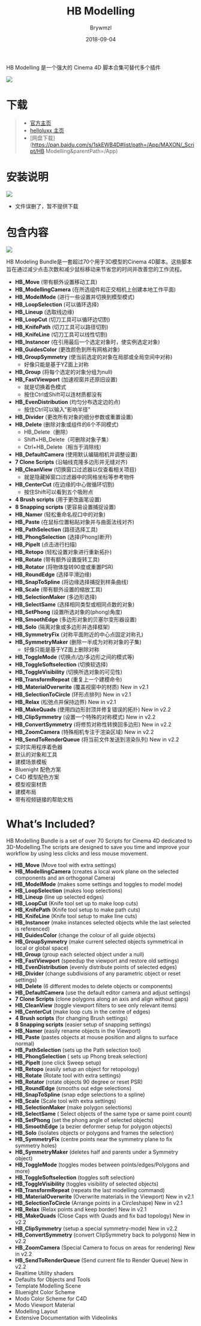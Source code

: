 ﻿---
layout:     post
title:      HB Modelling
date:       2018-09-04
author:     Brywmzl
tags: [CINEMA 4D,插件]
---
HB Modelling 是一个强大的 Cinema 4D 脚本合集可替代多个插件

<!--more-->

![](/img/C4D/script/HB/HBModellingBundle_Featured-1171x659.jpg)

# 下载

>- [官方主页](https://motionworks.net/shop/hb-modelling-bundle/)
>- [helloluxx 主页](https://helloluxx.com/product/hb-modellingbundle-for-cinema-4d/)
>- [网盘下载](https://pan.baidu.com/s/1skEWB4D#list/path=/App/MAXON/_Script/HB Modelling&parentPath=/App)

# 安装说明

![](/img/C4D/script/HB/install.png)

* 文件误删了，暂不提供下载

# 包含内容
![](/img/C4D/script/HB/Bildschirmfoto-2015-07-01-um-07.38.52.png)

HB Modeling Bundle是一套超过70个用于3D模型的Cinema 4D脚本。这些脚本旨在通过减少点击次数和减少鼠标移动来节省您的时间并改善您的工作流程。

* **HB_Move** (带有额外设置移动工具)
* **HB_ModellingCamera** (在所选组件和正交相机上创建本地工作平面)
* **HB_ModelMode** (进行一些设置并切换到模型模式)
* **HB_LoopSelection** (可以循环选择)
* **HB_Lineup** (选取线边缘)
* **HB_LoopCut** (切刀工具可以循环边切割)
* **HB_KnifePath** (切刀工具可以路径切割)
* **HB_KnifeLine** (切刀工具可以线性切割)
* **HB_Instancer** (在引用最后一个选定对象时，使实例选定对象)
* **HB_GuidesColor** (更改颜色到所有网格对象)
* **HB_GroupSymmetry** (使当前选定的对象在局部或全局空间中对称)
	* 好像只能是基于YZ面上对称
* **HB_Group** (将每个选定的对象分组为null)
* **HB_FastViewport** (加速视窗并还原旧设置)
	* 就是切换着色模式
	* 按住Ctrl或Shift可以连材质都没有
* **HB_EvenDistribution** (均匀分布选定边的点)
	* 按住Ctrl可以输入"影响半径"
* **HB_Divider** (更改所有对象的细分参数或重置设置)
* **HB_Delete** (删除对象或组件的6个不同模式)
	* HB_Delete（删除）
	* Shift+HB_Delete（可删除对象子集）
	* Ctrl+HB_Delete（相当于消除线）
* **HB_DefaultCamera** (使用默认编辑相机并调整设置)
* **7 Clone Scripts** (沿轴线克隆多边形并无缝对齐)
* **HB_CleanView** (切换窗口过滤器以仅查看相关项目)
	* 就是隐藏掉窗口过滤器中的网格坐标等参考物件
* **HB_CenterCut** (在边缘的中心做循环切割)
	* 按住Shift可以看到五个吸附点
* **4 Brush scripts** (用于更改画笔设置)
* **8 Snapping scripts** (更容易设置捕捉设置)
* **HB_Namer** (轻松重命名视口中的对象)
* **HB_Paste** (在鼠标位置粘贴对象并与曲面法线对齐)
* **HB_PathSelection** (路径选择工具)
* **HB_PhongSelection** (选择(Phong)断开)
* **HB_PipeIt** (点击进行扫描)
* **HB_Retopo** (轻松设置对象进行重新拓扑)
* **HB_Rotate** (带有额外设置旋转工具)
* **HB_Rotator** (将物体旋转90度或重置PSR)
* **HB_RoundEdge** (选择平滑边缘)
* **HB_SnapToSpline** (将边缘选择捕捉到样条曲线)
* **HB_Scale** (带有额外设置的缩放工具)
* **HB_SelectionMaker** (多边形选择)
* **HB_SelectSame** (选择相同类型或相同点数的对象)
* **HB_SetPhong** (设置所选对象的(phong)角度)
* **HB_SmoothEdge** (多边形对象的贝塞尔变形器设置)
* **HB_Solo** (隔离对象或多边形并选择框架)
* **HB_SymmetryFix** (对称平面附近的中心点固定对称孔)
* **HB_SymmetryMaker** (删除一半成为对称对象的子集)
	* 好像只能是基于YZ面上删除对称
* **HB_ToggleMode** (切换点/边/多边形之间的模式等)
* **HB_ToggleSoftselection** (切换软选择)
* **HB_ToggleVisibility** (切换所选对象的可见性)
* **HB_TransformRepeat** (重复上一个建模命令)
* **HB_MaterialOverwrite** (覆盖视窗中的材质) New in v2.1
* **HB_SelectionToCircle** (环形点排列) New in v2.1
* **HB_Relax** (松弛点并保持边界) New in v2.1
* **HB_MakeQuads** (使用四边形封顶并修复错误的拓扑) New in v2.2
* **HB_ClipSymmetry** (设置一个特殊的对称模式) New in v2.2
* **HB_ConvertSymmetry** (将修剪对称性转换回多边形) New in v2.2
* **HB_ZoomCamera** (特殊相机专注于渲染区域) New in v2.2
* **HB_SendToRenderQueue** (将当前文件发送到渲染队列) New in v2.2
* 实时实用程序着色器
* 默认的对象和工具
* 建模场景模板
* Bluenight 配色方案
* C4D 模型配色方案
* 模型视窗材质
* 建模布局
* 带有视频链接的帮助文档

# What’s Included?

HB Modelling Bundle is a set of over 70 Scripts for Cinema 4D dedicated to 3D-Modelling.The scripts are designed to save you time and improve your workflow by using less clicks and less mouse movement.

* **HB_Move** (Move tool with extra settings)
* **HB_ModellingCamera** (creates a local work plane on the selected components and an orthogonal Camera)
* **HB_ModelMode** (makes some settings and toggles to model mode)
* **HB_LoopSelection** (makes loop selections)
* **HB_Lineup** (line up selected edges)
* **HB_LoopCut** (Knife tool set up to make loop cuts)
* **HB_KnifePath** (Knife tool setup to make path cuts)
* **HB_KnifeLine** (Knife tool setup to make line cuts)
* **HB_Instancer** (make instances selected objects while the last selected is referenced)
* **HB_GuidesColor** (change the colour of all guide objects)
* **HB_GroupSymmetry** (make current selected objects symmetrical in local or global space)
* **HB_Group** (group each selected object under a null)
* **HB_FastViewport** (speedup the viewport and restore old settings)
* **HB_EvenDistribution** (evenly distribute points of selected edges)
* **HB_Divider** (change subdivisions of any parametric object or reset settings)
* **HB_Delete** (6 different modes to delete objects or components)
* **HB_DefaultCamera** (use the default editor camera and adjust settings)
* **7 Clone Scripts** (clone polygons along an axis and align without gaps)
* **HB_CleanView** (toggle viewport filters to see only relevant items)
* **HB_CenterCut** (make loop cuts in the centre of edges)
* **4 Brush scripts** (for changing Brush settings)
* **8 Snapping scripts** (easier setup of snapping settings)
* **HB_Namer** (easily rename objects in the Viewport)
* **HB_Paste** (pastes objects at mouse position and aligns to surface normal)
* **HB_PathSelection** (sets up the Path selection tool)
* **HB_PhongSelection** ( sets up Phong break selection)
* **HB_PipeIt** (one click Sweep setup)
* **HB_Retopo** (easily setup an object for retopology)
* **HB_Rotate** (Rotate tool with extra settings)
* **HB_Rotator** (rotate objects 90 degree or reset PSR)
* **HB_RoundEdge** (smooths out edge selections)
* **HB_SnapToSpline** (snap edge selections to a spline)
* **HB_Scale** (Scale tool with extra settings)
* **HB_SelectionMaker** (make polygon selections)
* **HB_SelectSame** ( Select objects of the same type or same point count)
* **HB_SetPhong** (set the phong angle of selected objects)
* **HB_SmoothEdge** (a bezier deformer setup for polygon objects)
* **HB_Solo** (isolates objects or polygons and frames the selection)
* **HB_SymmetryFix** (centre points near the symmetry plane to fix symmetry holes)
* **HB_SymmetryMaker** (deletes half and parents under a Symmetry object)
* **HB_ToggleMode** (toggles modes between points/edges/Polygons and more)
* **HB_ToggleSoftselection** (toggles soft selection)
* **HB_ToggleVisibility** (toggles visibility of selected objects)
* **HB_TransformRepeat** (repeats the last modelling command)
* **HB_MaterialOverwrite** (Overwrite materials in the Viewport) New in v2.1
* **HB_SelectionToCircle** (Arrange points in a Circleshape) New in v2.1
* **HB_Relax** (Relax points and keep border) New in v2.1
* **HB_MakeQuads** (Close Caps with Quads and fix bad topology) New in v2.2
* **HB_ClipSymmetry** (setup a special symmetry-mode) New in v2.2
* **HB_ConvertSymmetry** (convert ClipSymmetry back to polygons) New in v2.2
* **HB_ZoomCamera** (Special Camera to focus on areas for rendering) New in v2.2
* **HB_SendToRenderQueue** (Send current file to Render Queue) New in v2.2
* Realtime Utility shaders
* Defaults for Objects and Tools
* Template Modelling Scene
* Bluenight Color Scheme
* Modo Color Scheme for C4D
* Modo Viewport Material
* Modelling Layout
* Extensive Documentation with Videolinks
